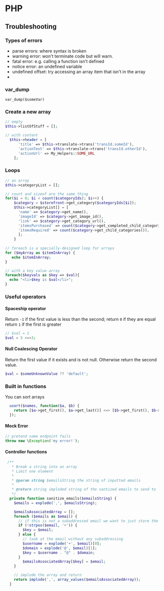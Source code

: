 # PHP

## Troubleshooting
### Types of errors
- parse errors: where syntax is broken
- warning error: won't terminate code but will warn. 
- fatal error: e.g. calling a function isn't defined
- notice error: an undefined variable
- undefined offset: try accessing an array item that isn't in the array
- 
### var_dump 
`var_dump($someVar)`

### Create a new array
```php
// empty
$this->listOfStuff = [];

// with content
  $this->header = [
      'title' => $this->translate->trans('transId.someId'),
      'actionText' => $this->translate->trans('transId.otherId'),
      'actionUrl' => My_Helpers::SOME_URL
    ];
```

### Loops
```php
// an array
$this->categoryList = [];

// count and sizeof are the same thing
for($i = 0; $i < count($categoryIds); $i++) {
    $category = $storefront->get_category($categoryIds[$i]);
    $this->categoryList[] = [
      'name' => $category->get_name(),
      'imageId' => $category->get_image_id(),
      'link' => $category->get_category_url(),
      'itemsPurchased' => count($category->get_completed_child_categories()),
      'itemsRequired' => count($category->get_child_categories()),
      ];
    }
    
// foreach is a specially-designed loop for arrays
for ($myArray as $itemInArray) {
   echo $itemInArray;
}

// with a key value array
foreach($keyvals as $key => $val){
  echo "<li>$key is $val</li>";
}
```

### Useful operators
#### Spaceship operator
Return `-1` if the first value is less than the second;
return `0` if they are equal
return `1` if the first is greater
```php 
// $val = 1
$val = 5 <=>3;
```

#### Null Coalescing Operator
Return the first value if it exists and is not null. Otherwise return the second value.
```php
$val = $someUnknownValue ?? 'default';
```

### Built in functions
You can sort arrays
```php
  usort($names, function($a, $b) {
    return [$a->get_first(), $a->get_last()] <=> [$b->get_first(), $b->get_last()];
  });
```

#### Mock Error
```php
// pretend some endpoint fails
throw new \Exception('my error!');
```

#### Controller functions
```php
 /**
   * Break a string into an array
   * Limit one element
   *
   * @param string $emailsString the string of inputted emails
   *
   * @return string imploded string of the santized emails to send to
   */
  private function sanitize_emails($emailsString) {
    $emails = explode(',', $emailsString);

    $emailsAssociatedArray = [];
    foreach ($emails as $email) {
      // if this is not a subaddressed email we want to just store the email
      if (!strpos($email, '+')) {
        $key = $email;
      } else {
        // look at the email without any subaddressing
        $username = explode('+', $email)[0];
        $domain = explode('@', $email)[1];
        $key = $username . "@" . $domain;
      }
        $emailsAssociatedArray[$key] = $email;
    }

    // implode the array and return
    return implode(',', array_values($emailsAssociatedArray));
  }
```

